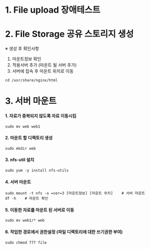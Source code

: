 # 1. File upload 장애테스트
# 2. File Storage 공유 스토리지 생성
※ 생성 후 확인사항
1) 마운트정보 확인 
2) 적용서버 추가 (마운트 될 서버 추가)
3) 서버에 접속 후 마운트 위치로 이동 </br>
````
cd /usr/share/nginx/html
````
# 3. 서버 마운트
#### 1. 자료가 중복되지 않도록 자료 이동시킴
    sudo mv web web1
#### 2. 마운트 할 디렉토리 생성
    sudo mkdir web
#### 3. nfs-util 설치
    sudo yum -y install nfs-utils
#### 4. 서버 마운트
    sudo mount -t nfs -o =ver=3 [마운트정보] [마운트 위치]    # 서버 마운트
    df -h    # 마운트 확인
#### 5. 이동한 자료를 마운트 된 서버로 이동
    sudo mv web1/* web
#### 6. 작업한 경로에서 권한설정 (파일 디렉토리에 대한 쓰기권한 부여)
    sudo chmod 777 file
